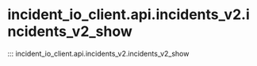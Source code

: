 # incident_io_client.api.incidents_v2.incidents_v2_show

::: incident_io_client.api.incidents_v2.incidents_v2_show
